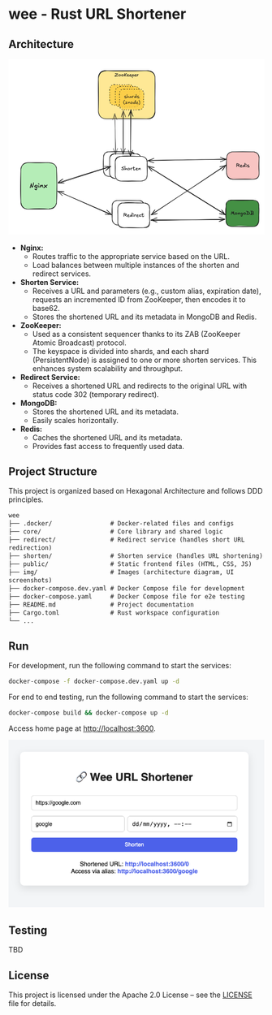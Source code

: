 # wee - Rust URL Shortener

## Architecture
![Architecture Diagram](img/architecture.png)

- **Nginx:**
    - Routes traffic to the appropriate service based on the URL.
    - Load balances between multiple instances of the shorten and redirect services.
- **Shorten Service:**
    - Receives a URL and parameters (e.g., custom alias, expiration date), requests an incremented ID from ZooKeeper, then encodes it to base62.
    - Stores the shortened URL and its metadata in MongoDB and Redis.
- **ZooKeeper:**
    - Used as a consistent sequencer thanks to its ZAB (ZooKeeper Atomic Broadcast) protocol.
    - The keyspace is divided into shards, and each shard (PersistentNode) is assigned to one or more shorten services. This enhances system scalability and throughput.
- **Redirect Service:**
    - Receives a shortened URL and redirects to the original URL with status code 302 (temporary redirect).
- **MongoDB:**
    - Stores the shortened URL and its metadata.
    - Easily scales horizontally.
- **Redis:**
    - Caches the shortened URL and its metadata.
    - Provides fast access to frequently used data.
## Project Structure
This project is organized based on Hexagonal Architecture and follows DDD principles.

```text
wee
├── .docker/                # Docker-related files and configs
├── core/                   # Core library and shared logic
├── redirect/               # Redirect service (handles short URL redirection)
├── shorten/                # Shorten service (handles URL shortening)
├── public/                 # Static frontend files (HTML, CSS, JS)
├── img/                    # Images (architecture diagram, UI screenshots)
├── docker-compose.dev.yaml # Docker Compose file for development
├── docker-compose.yaml     # Docker Compose file for e2e testing
├── README.md               # Project documentation
├── Cargo.toml              # Rust workspace configuration
└── ...
```

## Run
For development, run the following command to start the services:
```bash
docker-compose -f docker-compose.dev.yaml up -d
```

For end to end testing, run the following command to start the services:
```bash
docker-compose build && docker-compose up -d
```
Access home page at [http://localhost:3600](http://localhost:3600).

![ui1](img/ui1.png)
## Testing
TBD

## License
This project is licensed under the Apache 2.0 License – see the [LICENSE](LICENSE) file for details.